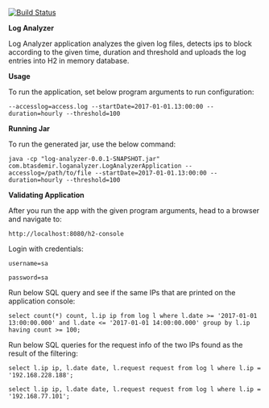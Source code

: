 [![Build Status](https://travis-ci.org/tasdemirbahadir/log-analyzer.svg?branch=master)](https://travis-ci.org/tasdemirbahadir/log-analyzer)
<br>

**Log Analyzer**

Log Analyzer application analyzes the given log files, detects ips to block according to the given time, duration and threshold and uploads the log entries into H2 in memory database.

**Usage**

To run the application, set below program arguments to run configuration:

`--accesslog=access.log --startDate=2017-01-01.13:00:00 --duration=hourly --threshold=100`

**Running Jar**

To run the generated jar, use the below command:

`java -cp "log-analyzer-0.0.1-SNAPSHOT.jar" com.btasdemir.loganalyzer.LogAnalyzerApplication --accesslog=/path/to/file --startDate=2017-01-01.13:00:00 --duration=hourly --threshold=100`

**Validating Application**

After you run the app with the given program arguments, head to a browser and navigate to:

`http://localhost:8080/h2-console`

Login with credentials:

`username=sa`

`password=sa`

Run below SQL query and see if the same IPs that are printed on the application console:

`select count(*) count, l.ip ip from log l where l.date >= '2017-01-01 13:00:00.000' and l.date <= '2017-01-01 14:00:00.000' group by l.ip having count >= 100;`

Run below SQL queries for the request info of the two IPs found as the result of the filtering:

`select l.ip ip, l.date date, l.request request from log l where l.ip = '192.168.228.188';`

`select l.ip ip, l.date date, l.request request from log l where l.ip = '192.168.77.101';`